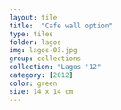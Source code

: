 ```yaml
---
layout: tile
title:  "Cafe wall option"
type: tiles
folder: lagos
img: lagos-03.jpg
group: collections
collection: "Lagos '12"
category: [2012]
color: green 
size: 14 x 14 cm
---
```



